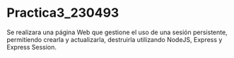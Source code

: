 # Practica3_230493
Se realizara una página Web que gestione el uso de una sesión persistente, permitiendo crearla y actualizarla, destruirla utilizando NodeJS, Express y Express Session.